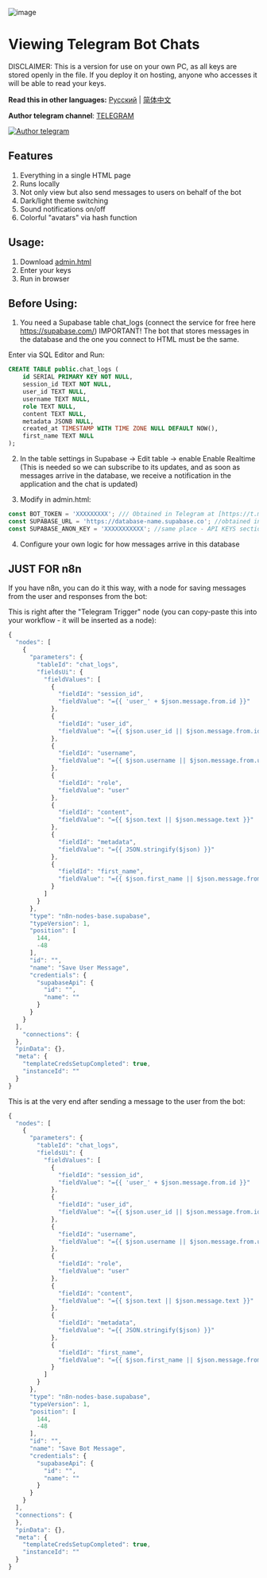 ![image](https://github.com/myslithell/images/blob/main/onehtml-tgbot.png)
# Viewing Telegram Bot Chats
DISCLAIMER: This is a version for use on your own PC, as all keys are stored openly in the file. If you deploy it on hosting, anyone who accesses it will be able to read your keys.

**Read this in other languages:** [Русский](README-RU.md) | [简体中文](README-CN.md)

**Author telegram channel**: [TELEGRAM](https://t.me/+VKz5IExlz08zNTAy)

[![Author telegram](https://img.shields.io/badge/Telegram-2CA5E0?style=for-the-badge&logo=telegram&logoColor=white)](https://t.me/your_channel)

## Features
1) Everything in a single HTML page
2) Runs locally
3) Not only view but also send messages to users on behalf of the bot
4) Dark/light theme switching
5) Sound notifications on/off
6) Colorful "avatars" via hash function

## Usage:
1) Download [admin.html](admin.html)
2) Enter your keys
3) Run in browser

## Before Using:
1) You need a Supabase table chat_logs (connect the service for free here https://supabase.com/)
IMPORTANT! The bot that stores messages in the database and the one you connect to HTML must be the same.

Enter via SQL Editor and Run:
```sql
CREATE TABLE public.chat_logs (
    id SERIAL PRIMARY KEY NOT NULL,
    session_id TEXT NOT NULL,
    user_id TEXT NULL,
    username TEXT NULL,
    role TEXT NULL,
    content TEXT NULL,
    metadata JSONB NULL,
    created_at TIMESTAMP WITH TIME ZONE NULL DEFAULT NOW(),
    first_name TEXT NULL
);
```
2) In the table settings in Supabase -> Edit table -> enable Enable Realtime
(This is needed so we can subscribe to its updates, and as soon as messages arrive in the database, we receive a notification in the application and the chat is updated)

3) Modify in admin.html:
```js
const BOT_TOKEN = 'XXXXXXXXX'; /// Obtained in Telegram at [https://t.me/BotFather](https://t.me/BotFather)
const SUPABASE_URL = 'https://database-name.supabase.co'; //obtained in project settings of your database in supabase - Data API section
const SUPABASE_ANON_KEY = 'XXXXXXXXXXX'; //same place - API KEYS section
```



4) Configure your own logic for how messages arrive in this database


## JUST FOR n8n
If you have n8n, you can do it this way, with a node for saving messages from the user and responses from the bot:

This is right after the "Telegram Trigger" node (you can copy-paste this into your workflow - it will be inserted as a node):
```js
{
  "nodes": [
    {
      "parameters": {
        "tableId": "chat_logs",
        "fieldsUi": {
          "fieldValues": [
            {
              "fieldId": "session_id",
              "fieldValue": "={{ 'user_' + $json.message.from.id }}"
            },
            {
              "fieldId": "user_id",
              "fieldValue": "={{ $json.user_id || $json.message.from.id }}"
            },
            {
              "fieldId": "username",
              "fieldValue": "={{ $json.username || $json.message.from.username }}"
            },
            {
              "fieldId": "role",
              "fieldValue": "user"
            },
            {
              "fieldId": "content",
              "fieldValue": "={{ $json.text || $json.message.text }}"
            },
            {
              "fieldId": "metadata",
              "fieldValue": "={{ JSON.stringify($json) }}"
            },
            {
              "fieldId": "first_name",
              "fieldValue": "={{ $json.first_name || $json.message.from.first_name }}"
            }
          ]
        }
      },
      "type": "n8n-nodes-base.supabase",
      "typeVersion": 1,
      "position": [
        144,
        -48
      ],
      "id": "",
      "name": "Save User Message",
      "credentials": {
        "supabaseApi": {
          "id": "",
          "name": ""
        }
      }
    }
  ],
	"connections": {
  },
  "pinData": {},
  "meta": {
    "templateCredsSetupCompleted": true,
    "instanceId": ""
  }
}
```

This is at the very end after sending a message to the user from the bot:
```js
{
  "nodes": [
    {
      "parameters": {
        "tableId": "chat_logs",
        "fieldsUi": {
          "fieldValues": [
            {
              "fieldId": "session_id",
              "fieldValue": "={{ 'user_' + $json.message.from.id }}"
            },
            {
              "fieldId": "user_id",
              "fieldValue": "={{ $json.user_id || $json.message.from.id }}"
            },
            {
              "fieldId": "username",
              "fieldValue": "={{ $json.username || $json.message.from.username }}"
            },
            {
              "fieldId": "role",
              "fieldValue": "user"
            },
            {
              "fieldId": "content",
              "fieldValue": "={{ $json.text || $json.message.text }}"
            },
            {
              "fieldId": "metadata",
              "fieldValue": "={{ JSON.stringify($json) }}"
            },
            {
              "fieldId": "first_name",
              "fieldValue": "={{ $json.first_name || $json.message.from.first_name }}"
            }
          ]
        }
      },
      "type": "n8n-nodes-base.supabase",
      "typeVersion": 1,
      "position": [
        144,
        -48
      ],
      "id": "",
      "name": "Save Bot Message",
      "credentials": {
        "supabaseApi": {
          "id": "",
          "name": ""
        }
      }
    }
  ],
  "connections": {
  },
  "pinData": {},
  "meta": {
    "templateCredsSetupCompleted": true,
    "instanceId": ""
  }
}
```
